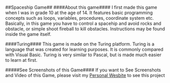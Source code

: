 ##Spaceship Game##
####About this game####
I first made this game when I was in grade 10 at the age of 14. It features basic programming concepts such as loops, variables, procedures, coordinate system etc. Basically, in this game you have to control a spacehip and avoid rocks and obstacle, or simple shoot fireball to kill obstacles. Instructions may be found inside the game itself. 

####Turing####
This game is made on the Turing platform. Turing is a language that was created for learning purposes. It is commonly compared with Visual Basic. Turing is very similar to Pascal, but is made much easier to learn at first. 


#####See Screenshots of this Game####
If you want to See Screenshots and Video of this Game, please visit my <a href="https://ece.uwaterloo.ca/~zu2syed/projects.html#spaceship_game" >Personal Wesbite</a> to see this project
